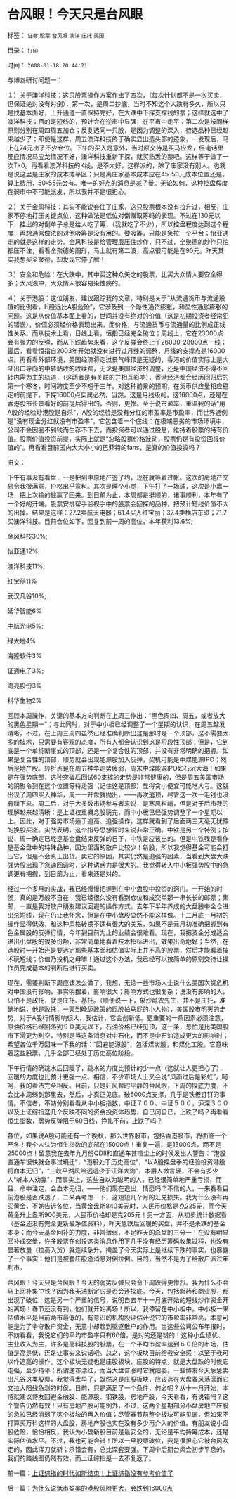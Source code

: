 # 台风眼！今天只是台风眼

标签： `证券` `股票` `台风眼` `澳洋` `庄托` `美国` 

目录： `打印`

时间： `2008-01-18 20:44:21`

与博友研讨问题一：

１）关于澳洋科技；这只股票操作方案作出了四次，（每次计划都不是一次买卖，但保证绝对没有对倒），第一次，是周二抄底，当时不知这个大跌有多久，所以只是找基本面好，上升通道一直保持完好，在大跌中下探支撑线的票；这样就选中了澳洋科技；目的是短线的，预计会在逆市中显强，在平市中走平；第二次是按同样原则分别在周四周五加仓；反复选同一只股，是因为调整的深入，待选品种已经越来越少了；即使是这样，周五澳洋科技终于确实显出造头部的迹象，一发现后，马上在74元出了不少仓位。下午的买入是意外，当时原交待是买马应龙，但电话里反应情况马应龙情况不好，澳洋科技重新下探，就买熟悉的票吧。这样等于做了一次T+0。再看看澳洋科技的K线，是不太好，这样派的，除了庄家没有别人。也就是说这里是庄家的成本摊平区；只是离庄家基本成本应在45-50元成本位置还是，算上费用，50-55元会有。唯一的好点的消息是减了量。无论如何，这种控盘程度在弱市中不可能派发，所以我并不是很担心。

２）关于金风科技：其实不能说套住了庄家，这只股票根本没有拉升过，相反，庄家不停地打压关键点位，这种做法是低位对倒赚取筹码的表现。不过在130元以下，挂出的对倒单子总是给人吃了筹，（我就吃了不少），所以控盘程度达到这个程度，再想通常做法的对倒吸筹是没有用的。要吸筹，只能是急拉一个平台；怡亚通走的就是这样的走势。金风科技是给管理层压住炒作，只不过，全聚德的炒作只怕都压不住，看看全聚德的图形，马上就有第二波，高点很可能是在90元。昨天其实我想买全聚德，却发现它停了牌！

３）安全和危险：在大跌中，其中买这种众矢之的股票，比买大众情人要安全得多；大风浪中，大众情人很容易染性病的。

４）关于港股：这位朋友，建议跟踪我的文章，特别是关于“从流通货币与流通股值的比例看，H股远比A股危险”，它涉及到一个隐性通货膨胀，和显性通胀膨胀的问题。这是从价值基本面上看的，世间并没有绝对的价值（这是初期投资者经常犯的错误），价值必须经价格表现出来，而价格，与流通货币与流通量的比例成正线性关系。而从技术上看，日线上看，恒指已经完全破位；周线上，它在23000点会有强力的反弹，而从下跌趋势来看，这个反弹会终止于26000-28000点一线；最后，看看恒指自2003年开始就没有进行过月线的调整，月线的支撑点是16000点。再看看外部环境，美国经济将走过景气峰顶是无疑的，香港的价值实际上是大陆出口导向的中转站收的收续费，无论是美国经济的调整，还是中国经济不得不回转内需为主的轨道，（这两者是有关联的并相互影响），香港经济都会经历回归后的第一个寒冬，时间跨度至少不短于三年。对这种前景的预期，在货币供应量相应稳定的前提下，下探16000点实属必然，当然，这是月线级的。这16000点，还是在香港股市长景看好的前提后得出的，否则，更惨。至于说市盈率，重温我的话“用A股的经验炒港股是自杀”，A股的经验是没有分红的市盈率是市盈率，而世界通例是“没有现金分红就没有市盈率”，它包含着一个底线：在极端恶劣的市场环境中，公司不会因圈不到钱而生存不下去，而投资者可以通过股息，维持着股票的持有价值。股票价值投资前提，实际上就是“忽略股票价格波动，股票仍是有投资回报价值的”。再看看目前国内大大小小的巴菲特的fans，是真的价值投资吗？

旧文：

下午有事没有看盘，一是把到中原地产签了约，现在就等着过帐。这次的房地产交易令我很满意，价格出乎意料。其次是睡个小觉，下午打了一场球，这次是小赢一场，把上次输的钱赢了回来。到目前为止，本周都是挺顺的，诸事顺利，本年有了一个好的开端。股票安排帮手监视手中的股票会回探的品种，把预计短线价值不大的出掉。结果是这样：27.2卖航天电器；61.4买入红宝丽；37.4卖横店东磁；71.7买澳洋科技。目前仓位如下，回复到前一周的高位，本年获利13.6%;

金风科技30%;

怡亚通12%;

澳洋科技11%;

红宝丽11%

武汉凡谷10%;

延华智能6%

中航光电5%;

绿大地4%

海隆软件3%

证通电子3%;

海亮股份3%

科华生物2%

回顾本周操作，关键的基本方向判断在上周三作出：“黑色周四、周五，或者放大的黑色星期一”；与此同时，对于中小板已经调整了一个星期的认识，在周五越发清晰。不过，在上周三周四虽然已经准确判断出这是那时是一个顶部，这不需要太多的技术，只需要有客观的态度，所有人都会认识到这是阶段性顶部；但是，它到底是一个单纯断崖式的顶部，还是一个复合性的顶部，并没有非常明确的把握。如果是复合性的顶部，顺势就会出现能源股加入反弹，契机可能是中煤能源IPO；然后是地产股。转折点是在周五神华走势疲弱，周末中煤能源IPO如石沉大海！如果是在强势底部，这种突破后回试60支撑的走势是非常健康的，但是周五美国市场的阴影令到在这个位置等待走强（记住这是顶部）显得贪小便宜可能吃大亏。这就出现了周四买入神华，周一一开盘就抛出，——再次逃顶，尽管这一次一毛钱也没有赚下来。周二后，对于大多数市场参与者来说，是寒风料峭，但是对于后市我的理解越来越清晰：是上证权重概念股玩完，而中小板已经强势调整了一个星期以上。因此，对于强势市场适于追高、追强操作，这样就看到了后面两三天毫无犹豫的换股买涨。实战表明，这个指导思想暂时来说非常正确。中铁是另一个特例；按说，周一确定已经是基金盘结束反弹的日子，中铁是应该出的。但是中铁我是看作是基金盘中的特殊品种，因为里面的散户比较少！新股，所以我觉得基金可能会打压它，但是不会真正出货。卖它的原因，其实仍然是追强的因素，当看到大盘大跌强势股出现了急速回调时，这种诱惑力是很大的。我觉得转入中小板强势股中的急调更有把握，到目前为止，看来还是对的。

经过一个多月的实战，我已经慢慢把握到在中小盘股中投资的窍门。一开始的时侯，真的是万般不自在；我已经很久没有看到仓位和成交单那一串长长的邮票；集邮，一直是我对散户朋友建议回避的操作方式。去年下半年养成的大盘股中全仓进出杀短线，现在仍让我怀念，但是在中小盘股显然不能这样做。十二月底一月初的操作显得低效，和这种风格转换不适有很大的关系，如果不是元月初准确把握到有色金属股的反弹行情，今年到目前为止的业绩会很难看。现在，我把资金分成适合进出小盘股的很多份额，非常简单地看着技术指标进出，效果出奇地好；当然，在选股时一开始还是要选定那些基本面和估值实际上并不高的股票，然后才能看着技术玩短线；价值乃投机之母嘛！通过这个办法，我已经可以按简单的原则交待让操作员完成基本的判断后进行买卖。

现在，需要判断下周应该怎么做了。我想，无论一些市场人士说什么美国次贷危机对中国没有影响，事实明摆着，影响很大；影响方式也很复杂；说没有影响的人，只怕不是政托，就是庄托、基托。（顺便说一下，象沙黾农先生，并不是庄托，准确地说，他是政托，一天到晚舔政策的屁股拍马屁的小人物），美国股市明天的走势，对于A股行情影响很大，我估计，它会创新低。更重要的一条因素必须注意，原油价格已经回落到９０美元以下，石油价格已经见顶，这一条，恐怕是比美国股市下滑更为利空，特别是当这条消息对中石化，而不是中石油造成更大的影响时；希望各位千万回味一下我的话：“回避能源股”，包括煤炭股，和煤化工股。它意味着这些股票，几乎全部已经处于历史高位阶段。

下午行情的确跳水后回暖了，跳水的力度比预计的少一点（这就让人更担心了），回暖的力度也比预计更强一点。相信，不少市场人士又会说“风雨过后是彩虹”，呵呵，我的看法完全相反。目前，只是狂风暂时平静的台风眼，下周的探底力度，不会比本周弱到那里去，然后，才真正见底。破5000点支撑，几乎是铁板钉钉的事情。不信者，不妨分别看看从中小板指数，中证７００、中证５００，沪深３００以及上证综指这几个反映不同的资金投资体趋势，自已问自已，止跌了吗？再看看恒生指数，弱势反弹阻于60日线，挣扎不前，止跌了吗？

各位，如果说A股可能还有一个晚秋，那么世界股市，包括香港股市，将面临一个严冬！我个人认为恒生指数的底部在15000点！重复一遍，是15000点，而不是25000点！留意我在去年九月份QDII和直通车甚喧尘上的时侯发出人警告：“港股直通车很快就会事过境迁”，“港股处于历史高位”，“以A股操盘手的经验投资港股将血本无归”，“三峡平湖风险远远少于汪洋大海”，本爵人微言轻，不会有多少人“听本人劝靠”，而事实上，这些自以为聪明的人，已经很简单地严重亏损，而且，命中注定，会血本无归，——他们现在退出，情愿吗？不信的人，一来看看目前港股是否跌透了，二来再考虑一下，这短短几个月的汇兑损失。我为什么没有再买黄金，不妨告诉各位，当黄金盎斯840美元时，人民币价格是克225元，而今天黄金升上盎斯900美元，人民币价格却是克205元！另一方面，从初步统计数据看（基金还没有完全更新最净值资料），昨天急跌后回暖的买盘，并不是杀跌的基金本身；而今天基金回补的力度，非常薄弱，不足昨天的杀盘的三分一！在没有明显回补成交量，许多股票在创投这类消息作用下几乎没有经历筹码收集过程，也没有显著放量（拉高入货）就连续急升，掩盖了今天实际上是继续下跌的事实，也暴露了一个事实：他们是被套庄股逢消息对倒拉倒。目的，当然不是为了给散户派过年利市。

台风眼！今天只是台风眼！今天的弱势反弹只会令下周跌得更惨烈。我为什么不会马上回补象中铁？因为我无法断定它是否会还探底。今天，包括医药和商业股，都出现了破位！这是另一个严重的信号，说明自去年十一月底开始的短线炒作资金开始离场！春节还没有到，他们就开始离场！所以，我停留在中小板中，中小板一来估值水平是目前两市最低的，有意识的机构股评估计说它的市盈率非常高，本意可能是为了争夺散户资金，无意中却起到驱逐散户的作用。当这些公司公布年报时，不妨看看，我说它们的平均市盈率只有60倍，是对的还是错的！这种小盘绩优、主业收入为主，许多是高科技股的股票，在一个平均市盈率达到６０倍的市场，估值是高是低，还是让事实来说话吧。总之，这个板块目前给我安全感！以至于我可以作追高的操作。这个板块无疑也是庄股板块，庄股的特点，就是大盘跌的时侯它走强，至少持平；所谓逆市漂红，而当大盘普涨时它就阳萎。一些博友今天急急卖出凡谷这类股票，我觉得太早了，既然这是庄股板块，应该选在大盘春风荡漾而它又拉大阳线急涨的时侯。目前，只是满足了一个条件，何必呢？从十一月开始，本博就建议博友回避金融股、能源股、钢铁股，房地产股，今天看看，有说错吗？这个警告仍然有效！只有房地产股可能例外，不过，这两个星期部分小盘房地产庄股的急拉已经消弱了这个板块的再入价值；尽管春节前整个板块可能见底，但如果不打算买万科这样的大盘股，房地产股也实在没有多少再介入的价值。有朋友说小盘股危险，恰恰相反，我认为小盘新股目前是最安全的，无论是平均持筹成本，还是实际估值水平。不过，我也可能会错！所以一旦股票破位，我是很担心它被台风吹走的，因此挥刀就斩；杀错会有，总比深套要强。下周中后期台风会初步平息的，我们的路线图仍然有效，而上证综指是一去不复返了。



前一篇：[上证综指的时代如斯结束！上证综指没有参考价值了](../../../2008/1/17/上证综指的时代如斯结束！上证综指没有参考价值了.md)

后一篇：[为什么说低市盈率的港股风险更大，会跌到16000点](../../../2008/1/19/为什么说低市盈率的港股风险更大，会跌到16000点.md)
